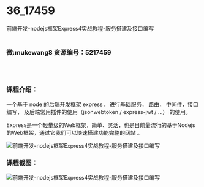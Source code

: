# 36_17459
前端开发-nodejs框架Express4实战教程-服务搭建及接口编写
<br/></br>
<h3>微:mukewang8 资源编号：5217459</h3>
<br/></br>
<h3>课程介绍：</h3>
<p>一个基于 node 的后端开发框架 express， 进行基础服务， 路由， 中间件，接口编写， 及后端常用插件的使用（jsonwebtoken / express-jwt / ...） 的使用。</p>
<p>Express是一个轻量级的Web框架，简单、灵活，也是目前最流行的基于Nodejs的Web框架，通过它我们可以快速搭建功能完整的网站 。</p>
<p><img src="https://www.ko996.com/wp-content/uploads/img/2021/01/1-22.png" alt="前端开发-nodejs框架Express4实战教程-服务搭建及接口编写"></p>
<div class="info-desc">
<h3>课程截图：</h3>
<p><img src="https://www.ko996.com/wp-content/uploads/img/2021/01/2-26.png" alt="前端开发-nodejs框架Express4实战教程-服务搭建及接口编写"></p>


			
</div>
